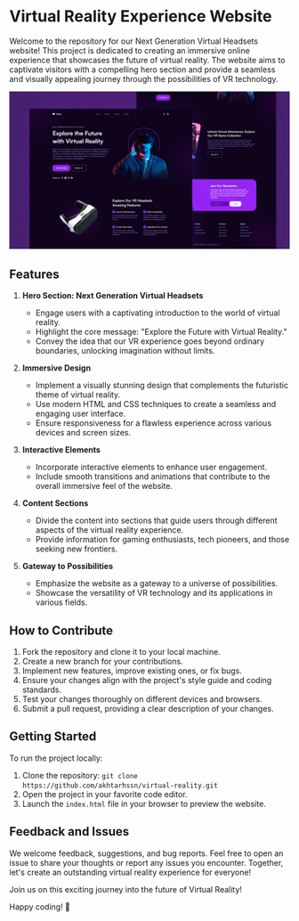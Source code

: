 # Virtual Reality Experience Website

Welcome to the repository for our Next Generation Virtual Headsets website! This project is dedicated to creating an immersive online experience that showcases the future of virtual reality. The website aims to captivate visitors with a compelling hero section and provide a seamless and visually appealing journey through the possibilities of VR technology.

![Preview Image](preview.png)

## Features

1. **Hero Section: Next Generation Virtual Headsets**
   - Engage users with a captivating introduction to the world of virtual reality.
   - Highlight the core message: "Explore the Future with Virtual Reality."
   - Convey the idea that our VR experience goes beyond ordinary boundaries, unlocking imagination without limits.

2. **Immersive Design**
   - Implement a visually stunning design that complements the futuristic theme of virtual reality.
   - Use modern HTML and CSS techniques to create a seamless and engaging user interface.
   - Ensure responsiveness for a flawless experience across various devices and screen sizes.

3. **Interactive Elements**
   - Incorporate interactive elements to enhance user engagement.
   - Include smooth transitions and animations that contribute to the overall immersive feel of the website.

4. **Content Sections**
   - Divide the content into sections that guide users through different aspects of the virtual reality experience.
   - Provide information for gaming enthusiasts, tech pioneers, and those seeking new frontiers.

5. **Gateway to Possibilities**
   - Emphasize the website as a gateway to a universe of possibilities.
   - Showcase the versatility of VR technology and its applications in various fields.

## How to Contribute

1. Fork the repository and clone it to your local machine.
2. Create a new branch for your contributions.
3. Implement new features, improve existing ones, or fix bugs.
4. Ensure your changes align with the project's style guide and coding standards.
5. Test your changes thoroughly on different devices and browsers.
6. Submit a pull request, providing a clear description of your changes.

## Getting Started

To run the project locally:

1. Clone the repository: `git clone https://github.com/akhtarhssn/virtual-reality.git`
2. Open the project in your favorite code editor.
3. Launch the `index.html` file in your browser to preview the website.

## Feedback and Issues

We welcome feedback, suggestions, and bug reports. Feel free to open an issue to share your thoughts or report any issues you encounter. Together, let's create an outstanding virtual reality experience for everyone!

Join us on this exciting journey into the future of Virtual Reality!

Happy coding! 🚀
